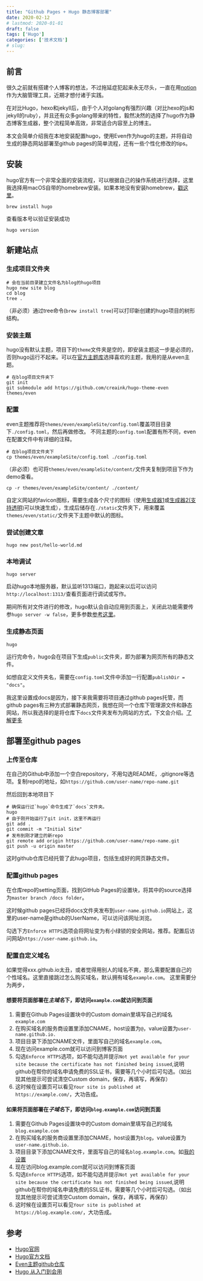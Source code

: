 ```yaml
---
title: "Github Pages + Hugo 静态博客部署"
date: 2020-02-12
# lastmod: 2020-01-01
draft: false
tags: ['Hugo']
categories: ['技术文档']
# slug: 
---
```

<!--more-->
## 前言
很久之前就有搭建个人博客的想法，不过拖延症犯起来永无尽头，一直在用[notion](https://www.notion.so/)作为大脑管理工具，近期才想付诸于实践。

在对比Hugo，hexo和jekyll后，由于个人对golang有强烈兴趣（对比hexo的js和jekyll的ruby），并且还有众多golang带来的特性，毅然决然的选择了hugo作为静态博客生成器，整个流程简单高效，非常适合内容至上的博主。

本文会简单介绍我在本地安装配置hugo，使用Even作为hugo的主题，并将自动生成的静态网站部署至github pages的简单流程，还有一些个性化修改的tips。

## 安装

hugo官方有一个非常全面的安装流程，可以根据自己的操作系统进行选择，这里我选择用macOS自带的homebrew安装。如果本地没有安装homebrew，[戳这里](https://brew.sh/index_zh-cn)。

```shell
brew install hugo
```
查看版本号以验证安装成功
```shell
hugo version
```
## 新建站点

### 生成项目文件夹
```shell
# 会在当前目录建立文件名为blog的hugo项目
hugo new site blog
cd blog
tree .
```
（非必须）通过tree命令(`brew install tree`)可以打印新创建的hugo项目的树形结构。

### 安装主题
hugo没有默认主题，项目下的`theme`文件夹是空的，即安装主题这一步是必须的，否则hugo运行不起来。可以在[官方主题库](https://themes.gohugo.io/)选择喜欢的主题，我用的是从even主题。
```shell
# 在blog项目文件夹下
git init
git submodule add https://github.com/creaink/hugo-theme-even themes/even
```

### 配置
even主题推荐将`themes/even/exampleSite/config.toml`覆盖项目目录下`./config.toml`，然后再做修改。
不同主题的`config.toml`配置有所不同，even在配置文件中有详细的注释。
```shell
# 在blog项目文件夹下
cp themes/even/exampleSite/config.toml ./config.toml
```

（非必须）也可将`themes/even/exampleSite/content/`文件夹复制到项目下作为demo查看。
```shell
cp -r themes/even/exampleSite/content/ ./content/
```

自定义网站的favicon图标，需要生成各个尺寸的图标（使用[生成器1](https://www.favicon-generator.org/)或[生成器2(支持透明)](https://realfavicongenerator.net/)可以快速生成），生成后储存在`./static`文件夹下，用来覆盖`themes/even/static/`文件夹下主题中默认的图标。

### 尝试创建文章
```shell
hugo new post/hello-world.md
```

### 本地调试
```shell
hugo server
```
启动hugo本地服务器，默认监听1313端口，跑起来以后可以访问`http://localhost:1313/`查看页面进行调试或写作。

期间所有对文件进行的修改，hugo默认会自动应用到页面上，关闭此功能需要传参`hugo server -w false`，更多参数[参考这里](https://gohugo.io/commands/hugo_server/)。

### 生成静态页面
```shell
hugo
```
运行完命令，hugo会在项目下生成`public`文件夹，即为部署为网页所有的静态文件。

如想自定义文件夹名，需要在`config.toml`文件中添加一行配置`publishDir = "docs"`。

我这里设置成docs是因为，接下来我需要将项目通过github pages托管，而github pages有三种方式部署静态网页，我想在同一个仓库下管理源文件和静态网站，所以我选择的是将仓库下`docs`文件夹发布为网站的方式，下文会介绍。[了解更多](https://help.github.com/en/github/working-with-github-pages)

## 部署至github pages

### 上传至仓库
在自己的Github中添加一个空白repository，不用勾选README，.gitignore等选项。复制repo的地址，如`https://github.com/user-name/repo-name.git`

然后回到本地项目下
```shell
# 确保运行过`hugo`命令生成了`docs`文件夹。
hugo
# 由于刚开始运行了git init，这里不再运行
git add .
git commit -m "Initial Site"
# 发布到刚才建立的新repo
git remote add origin https://github.com/user-name/repo-name.git
git push -u origin master
```

这时github仓库已经托管了此hugo项目，包括生成好的网页静态文件。

### 配置github pages

在仓库repo的setting页面，找到GitHub Pages的设置块，将其中的source选择为`master branch /docs folder`。

这时候github pages已经将docs文件夹发布到`user-name.github.io`网站上，这里的user-name是github的UserName，可以访问该网址浏览。

勾选下方`Enforce HTTPS`选项会将网址变为有小绿锁的安全网站，推荐。配置后访问网站`https://user-name.github.io`。

### 配置自定义域名

如果觉得xxx.github.io太丑，或者觉得用别人的域名不爽，那么需要配置自己的个性域名。这里直接跳过怎么购买域名，默认拥有域名`example.com`。
这里需要分为两步，
####  **想要将页面部署在*主域名*下，即访问`example.com`就访问到页面**
1. 需要在Github Pages设置块中的Custom domain里填写自己的域名`example.com`
2. 在购买域名的服务商设置里添加CNAME，host设置为`@`，value设置为`user-name.github.io.`
3. 项目目录下添加CNAME文件，里面写自己的域名`example.com`。
4. 现在访问example.com就可以访问到博客页面
5. 勾选`Enforce HTTPS`选项，如不能勾选并提示`Not yet available for your site because the certificate has not finished being issued`,说明github在帮你的域名申请免费的SSL证书，需要等几个小时后可勾选。（如出现其他提示可尝试清空Custom domain，保存，再填写，再保存）
6. 这时候在设置页可以看见`Your site is published at https://example.com/`，大功告成。

#### **如果将页面部署在*子域名*下，即访问`blog.example.com`访问到页面**
1. 需要在Github Pages设置块中的Custom domain里填写自己的域名`blog.example.com`
2. 在购买域名的服务商设置里添加CNAME，host设置为`blog`，value设置为`user-name.github.io.`
3. 项目目录下添加CNAME文件，里面写自己的域名`blog.example.com`。如[我的设置](https://github.com/hust-whw/blog/blob/master/CNAME)
4. 现在访问blog.example.com就可以访问到博客页面
5. 勾选`Enforce HTTPS`选项，如不能勾选并提示`Not yet available for your site because the certificate has not finished being issued`,说明github在帮你的域名申请免费的SSL证书，需要等几个小时后可勾选。（如出现其他提示可尝试清空Custom domain，保存，再填写，再保存）
6. 这时候在设置页可以看见`Your site is published at https://blog.example.com/`，大功告成。

## 参考
- [Hugo官网](https://gohugo.io/)
- [Hugo官方文档](https://gohugo.io/documentation/)
- [Even主题github仓库](https://github.com/olOwOlo/hugo-theme-even)
- [Hugo 从入门到会用](https://blog.olowolo.com/post/hugo-quick-start)